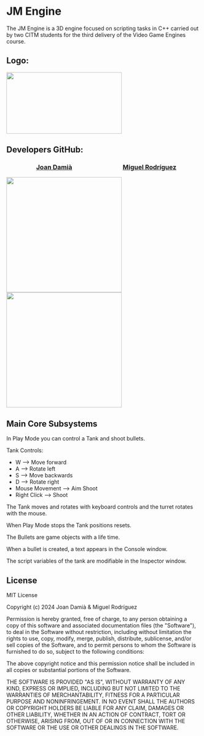 # JM Engine

The JM Engine is a 3D engine focused on scripting tasks in C++ carried out by two CITM students for the third delivery of the Video Game Engines course.



## Logo:

<img align="center" width="300" height="160" src="https://media.discordapp.net/attachments/1046911945695043725/1196885927948193864/JM.png">



## Developers GitHub:


### &nbsp;&nbsp;&nbsp;&nbsp;&nbsp;&nbsp;&nbsp;&nbsp;&nbsp;&nbsp;&nbsp;&nbsp;&nbsp;&nbsp;&nbsp;&nbsp;&nbsp;&nbsp;&nbsp; [Joan Damià](<https://github.com/JoanDamia>)&nbsp;&nbsp;&nbsp;&nbsp;&nbsp;&nbsp;&nbsp;&nbsp;&nbsp;&nbsp;&nbsp;&nbsp;&nbsp;&nbsp;&nbsp;&nbsp;&nbsp;&nbsp;&nbsp;&nbsp;&nbsp;&nbsp;&nbsp;&nbsp;&nbsp;&nbsp;&nbsp;&nbsp;&nbsp;&nbsp;&nbsp;&nbsp;&nbsp; [Miguel Rodríguez](<https://github.com/Bankaster>)

<div>
<img align="center" width="300" height="300" src="https://media.discordapp.net/attachments/1046911945695043725/1196885928451526717/Joan.png">
<img align="center" width="300" height="300" src="https://media.discordapp.net/attachments/1046911945695043725/1196885928812220437/Miguel.png">
</div>



## Main Core Subsystems

In Play Mode you can control a Tank and shoot bullets.

Tank Controls:
- W --> Move forward
- A --> Rotate left
- S --> Move backwards
- D --> Rotate right
- Mouse Movement --> Aim Shoot
- Right Click --> Shoot

The Tank moves and rotates with keyboard controls and the turret rotates with the mouse.

When Play Mode stops the Tank positions resets.

The Bullets are game objects with a life time.

When a bullet is created, a text appears in the Console window.

The script variables of the tank are modifiable in the Inspector window.




## License

MIT License

Copyright (c) 2024 Joan Damià & Miguel Rodríguez

Permission is hereby granted, free of charge, to any person obtaining a copy
of this software and associated documentation files (the "Software"), to deal
in the Software without restriction, including without limitation the rights
to use, copy, modify, merge, publish, distribute, sublicense, and/or sell
copies of the Software, and to permit persons to whom the Software is
furnished to do so, subject to the following conditions:

The above copyright notice and this permission notice shall be included in all
copies or substantial portions of the Software.

THE SOFTWARE IS PROVIDED "AS IS", WITHOUT WARRANTY OF ANY KIND, EXPRESS OR
IMPLIED, INCLUDING BUT NOT LIMITED TO THE WARRANTIES OF MERCHANTABILITY,
FITNESS FOR A PARTICULAR PURPOSE AND NONINFRINGEMENT. IN NO EVENT SHALL THE
AUTHORS OR COPYRIGHT HOLDERS BE LIABLE FOR ANY CLAIM, DAMAGES OR OTHER
LIABILITY, WHETHER IN AN ACTION OF CONTRACT, TORT OR OTHERWISE, ARISING FROM,
OUT OF OR IN CONNECTION WITH THE SOFTWARE OR THE USE OR OTHER DEALINGS IN THE
SOFTWARE.
